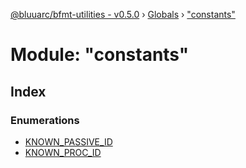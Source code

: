 [@bluuarc/bfmt-utilities - v0.5.0](../README.md) › [Globals](../globals.md) › ["constants"](_constants_.md)

# Module: "constants"

## Index

### Enumerations

* [KNOWN_PASSIVE_ID](../enums/_constants_.known_passive_id.md)
* [KNOWN_PROC_ID](../enums/_constants_.known_proc_id.md)

